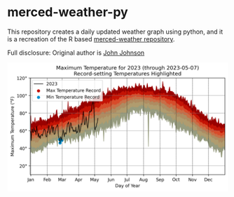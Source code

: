 # merced-weather-py
This repository creates a daily updated weather graph using python, and it is a recreation of the R based [merced-weather repository](https://github.com/odavalos/merced-weather).


Full disclosure: Original author is [John Johnson](https://github.com/jdjohn215)

![Daily High Temperature in Merced](graphs/DailyHighTemp_USC00045532_USW00023257.png)
